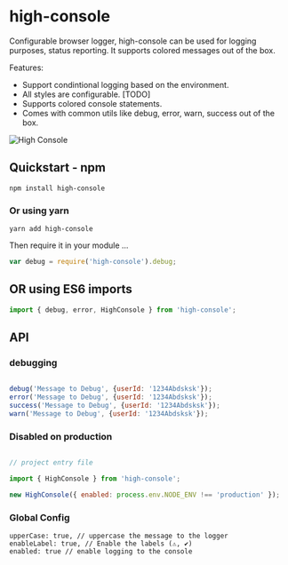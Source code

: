 
# high-console

Configurable browser logger, high-console can be used for logging purposes, status reporting. It supports colored messages out of the box.

Features:

* Support condintional logging based on the environment.
* All styles are configurable. [TODO]
* Supports colored console statements.
* Comes with common utils like debug, error, warn, success out of the box.

![High Console]('./images/screenshot')

## Quickstart - npm

```shell
npm install high-console
```

### Or using yarn

```shell
yarn add high-console
```

Then require it in your module ...


```javascript
var debug = require('high-console').debug;
```

## OR using ES6 imports


```javascript
import { debug, error, HighConsole } from 'high-console';
```

## API

### debugging

```javascript

debug('Message to Debug', {userId: '1234Abdsksk'});
error('Message to Debug', {userId: '1234Abdsksk'});
success('Message to Debug', {userId: '1234Abdsksk'});
warn('Message to Debug', {userId: '1234Abdsksk'});
```
### Disabled on production

```javascript 

// project entry file

import { HighConsole } from 'high-console';

new HighConsole({ enabled: process.env.NODE_ENV !== 'production' });

```

### Global Config

```
upperCase: true, // uppercase the message to the logger
enableLabel: true, // Enable the labels (⚠, ✔)
enabled: true // enable logging to the console
```